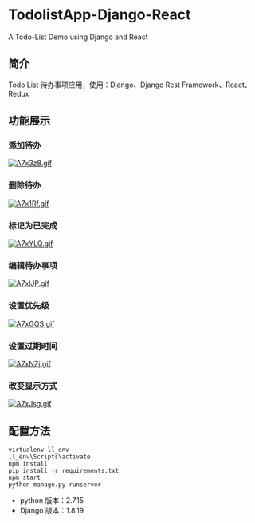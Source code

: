 # TodolistApp-Django-React
A Todo-List Demo using Django and React

## 简介
Todo List 待办事项应用，使用：Django、Django Rest Framework、React、Redux

## 功能展示

### 添加待办
[![A7x3z8.gif](https://s2.ax1x.com/2019/04/11/A7x3z8.gif)](https://imgchr.com/i/A7x3z8)

### 删除待办
[![A7x1Rf.gif](https://s2.ax1x.com/2019/04/11/A7x1Rf.gif)](https://imgchr.com/i/A7x1Rf)

### 标记为已完成
[![A7xYLQ.gif](https://s2.ax1x.com/2019/04/11/A7xYLQ.gif)](https://imgchr.com/i/A7xYLQ)

### 编辑待办事项
[![A7xlJP.gif](https://s2.ax1x.com/2019/04/11/A7xlJP.gif)](https://imgchr.com/i/A7xlJP)

### 设置优先级
[![A7xGQS.gif](https://s2.ax1x.com/2019/04/11/A7xGQS.gif)](https://imgchr.com/i/A7xGQS)

### 设置过期时间
[![A7xNZj.gif](https://s2.ax1x.com/2019/04/11/A7xNZj.gif)](https://imgchr.com/i/A7xNZj)

### 改变显示方式
[![A7xJsg.gif](https://s2.ax1x.com/2019/04/11/A7xJsg.gif)](https://imgchr.com/i/A7xJsg)

## 配置方法

```
virtualenv ll_env
ll_env\Scripts\activate
npm install
pip install -r requirements.txt
npm start
python manage.py runserver
```
- python 版本：2.7.15
- Django 版本：1.8.19
